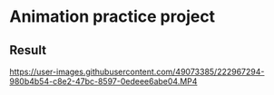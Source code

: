 #  Animation practice project

## Result
https://user-images.githubusercontent.com/49073385/222967294-980b4b54-c8e2-47bc-8597-0edeee6abe04.MP4
